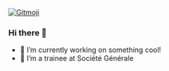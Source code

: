 <a href="https://gitmoji.dev">
  <img src="https://img.shields.io/badge/gitmoji-%20😜%20😍-FFDD67.svg?style=flat-square" alt="Gitmoji">
</a>

### Hi there 👋

- 🔭 I’m currently working on something cool!
- 🌱 I’m a trainee at Société Générale
